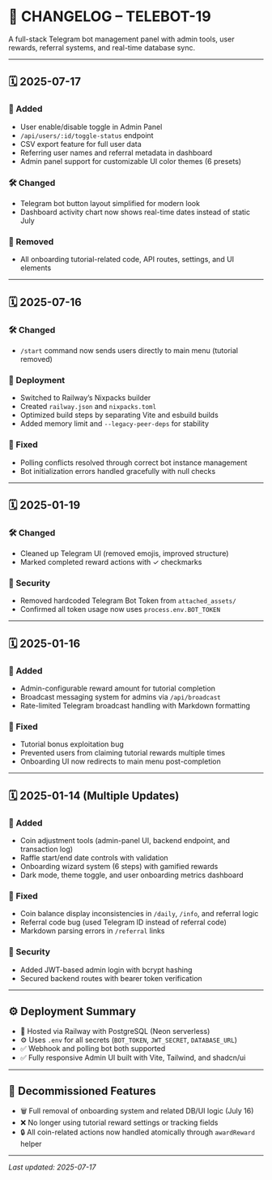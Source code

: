 # 📜 CHANGELOG – TELEBOT-19

A full-stack Telegram bot management panel with admin tools, user rewards, referral systems, and real-time database sync.

---

## 🗓️ 2025-07-17

### 🚀 Added
- User enable/disable toggle in Admin Panel
- `/api/users/:id/toggle-status` endpoint
- CSV export feature for full user data
- Referring user names and referral metadata in dashboard
- Admin panel support for customizable UI color themes (6 presets)

### 🛠 Changed
- Telegram bot button layout simplified for modern look
- Dashboard activity chart now shows real-time dates instead of static July

### 🧹 Removed
- All onboarding tutorial-related code, API routes, settings, and UI elements

---

## 🗓️ 2025-07-16

### 🛠 Changed
- `/start` command now sends users directly to main menu (tutorial removed)

### 🔧 Deployment
- Switched to Railway’s Nixpacks builder
- Created `railway.json` and `nixpacks.toml`
- Optimized build steps by separating Vite and esbuild builds
- Added memory limit and `--legacy-peer-deps` for stability

### 🐛 Fixed
- Polling conflicts resolved through correct bot instance management
- Bot initialization errors handled gracefully with null checks

---

## 🗓️ 2025-01-19

### 🛠 Changed
- Cleaned up Telegram UI (removed emojis, improved structure)
- Marked completed reward actions with ✓ checkmarks

### 🚫 Security
- Removed hardcoded Telegram Bot Token from `attached_assets/`
- Confirmed all token usage now uses `process.env.BOT_TOKEN`

---

## 🗓️ 2025-01-16

### 🚀 Added
- Admin-configurable reward amount for tutorial completion
- Broadcast messaging system for admins via `/api/broadcast`
- Rate-limited Telegram broadcast handling with Markdown formatting

### 🐛 Fixed
- Tutorial bonus exploitation bug
- Prevented users from claiming tutorial rewards multiple times
- Onboarding UI now redirects to main menu post-completion

---

## 🗓️ 2025-01-14 (Multiple Updates)

### 🚀 Added
- Coin adjustment tools (admin-panel UI, backend endpoint, and transaction log)
- Raffle start/end date controls with validation
- Onboarding wizard system (6 steps) with gamified rewards
- Dark mode, theme toggle, and user onboarding metrics dashboard

### 🐛 Fixed
- Coin balance display inconsistencies in `/daily`, `/info`, and referral logic
- Referral code bug (used Telegram ID instead of referral code)
- Markdown parsing errors in `/referral` links

### 🔐 Security
- Added JWT-based admin login with bcrypt hashing
- Secured backend routes with bearer token verification

---

## ⚙️ Deployment Summary

- 🎯 Hosted via Railway with PostgreSQL (Neon serverless)
- ⚙️ Uses `.env` for all secrets (`BOT_TOKEN`, `JWT_SECRET`, `DATABASE_URL`)
- ✅ Webhook and polling bot both supported
- ✅ Fully responsive Admin UI built with Vite, Tailwind, and shadcn/ui

---

## 🚧 Decommissioned Features

- 🗑️ Full removal of onboarding system and related DB/UI logic (July 16)
- ❌ No longer using tutorial reward settings or tracking fields
- 🔒 All coin-related actions now handled atomically through `awardReward` helper

---

_Last updated: 2025-07-17_
